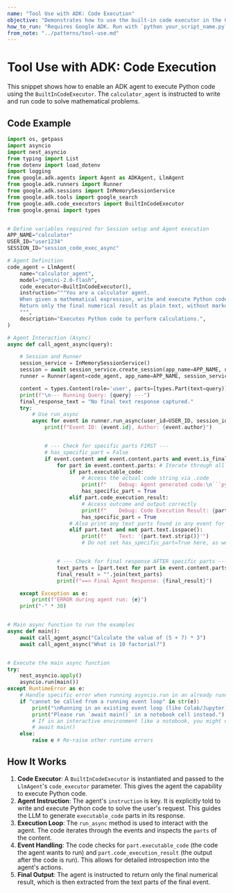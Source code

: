 ```yaml
---
name: "Tool Use with ADK: Code Execution"
objective: "Demonstrates how to use the built-in code executor in the Google ADK to allow an agent to write and run Python code."
how_to_run: "Requires Google ADK. Run with `python your_script_name.py`."
from_note: "../patterns/tool-use.md"
---
```


# Tool Use with ADK: Code Execution

This snippet shows how to enable an ADK agent to execute Python code using the `BuiltInCodeExecutor`. The `calculator_agent` is instructed to write and run code to solve mathematical problems.

## Code Example

```python
import os, getpass
import asyncio
import nest_asyncio
from typing import List
from dotenv import load_dotenv
import logging
from google.adk.agents import Agent as ADKAgent, LlmAgent
from google.adk.runners import Runner
from google.adk.sessions import InMemorySessionService
from google.adk.tools import google_search
from google.adk.code_executors import BuiltInCodeExecutor
from google.genai import types


# Define variables required for Session setup and Agent execution
APP_NAME="calculator"
USER_ID="user1234"
SESSION_ID="session_code_exec_async"

# Agent Definition
code_agent = LlmAgent(
    name="calculator_agent",
    model="gemini-2.0-flash",
    code_executor=BuiltInCodeExecutor(),
    instruction="""You are a calculator agent.
    When given a mathematical expression, write and execute Python code to calculate the result.
    Return only the final numerical result as plain text, without markdown or code blocks.
    """,
    description="Executes Python code to perform calculations.",
)

# Agent Interaction (Async)
async def call_agent_async(query):

    # Session and Runner
    session_service = InMemorySessionService()
    session = await session_service.create_session(app_name=APP_NAME, user_id=USER_ID, session_id=SESSION_ID)
    runner = Runner(agent=code_agent, app_name=APP_NAME, session_service=session_service)

    content = types.Content(role='user', parts=[types.Part(text=query)])
    print(f"\n--- Running Query: {query} ---")
    final_response_text = "No final text response captured."
    try:
        # Use run_async
        async for event in runner.run_async(user_id=USER_ID, session_id=SESSION_ID, new_message=content):
            print(f"Event ID: {event.id}, Author: {event.author}")


            # --- Check for specific parts FIRST ---
            # has_specific_part = False
            if event.content and event.content.parts and event.is_final_response():
                for part in event.content.parts: # Iterate through all parts
                    if part.executable_code:
                        # Access the actual code string via .code
                        print(f"    Debug: Agent generated code:\n```python\n{part.executable_code.code}\n```")
                        has_specific_part = True
                    elif part.code_execution_result:
                        # Access outcome and output correctly
                        print(f"    Debug: Code Execution Result: {part.code_execution_result.outcome} - Output:\n{part.code_execution_result.output}")
                        has_specific_part = True
                    # Also print any text parts found in any event for debugging
                    elif part.text and not part.text.isspace():
                        print(f"    Text: '{part.text.strip()}'")
                        # Do not set has_specific_part=True here, as we want the final response logic below


                # --- Check for final response AFTER specific parts ---
                text_parts = [part.text for part in event.content.parts if part.text]
                final_result = "".join(text_parts)
                print(f"==> Final Agent Response: {final_result}")

    except Exception as e:
        print(f"ERROR during agent run: {e}")
    print("-" * 30)


# Main async function to run the examples
async def main():
    await call_agent_async("Calculate the value of (5 + 7) * 3")
    await call_agent_async("What is 10 factorial?")


# Execute the main async function
try:
    nest_asyncio.apply()
    asyncio.run(main())
except RuntimeError as e:
    # Handle specific error when running asyncio.run in an already running loop (like Jupyter/Colab)
    if "cannot be called from a running event loop" in str(e):
        print("\nRunning in an existing event loop (like Colab/Jupyter).")
        print("Please run `await main()` in a notebook cell instead.")
        # If in an interactive environment like a notebook, you might need to run:
        # await main()
    else:
        raise e # Re-raise other runtime errors
```

## How It Works

1.  **Code Executor**: A `BuiltInCodeExecutor` is instantiated and passed to the `LlmAgent`'s `code_executor` parameter. This gives the agent the capability to execute Python code.
2.  **Agent Instruction**: The agent's `instruction` is key. It is explicitly told to write and execute Python code to solve the user's request. This guides the LLM to generate `executable_code` parts in its response.
3.  **Execution Loop**: The `run_async` method is used to interact with the agent. The code iterates through the events and inspects the `parts` of the content.
4.  **Event Handling**: The code checks for `part.executable_code` (the code the agent wants to run) and `part.code_execution_result` (the output after the code is run). This allows for detailed introspection into the agent's actions.
5.  **Final Output**: The agent is instructed to return only the final numerical result, which is then extracted from the text parts of the final event.

```